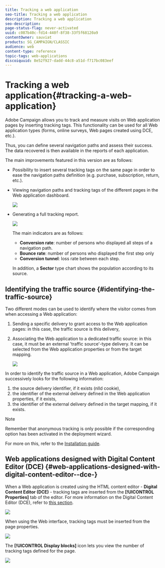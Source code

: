 ```yaml
---
title: Tracking a web application
seo-title: Tracking a web application
description: Tracking a web application
seo-description: 
page-status-flag: never-activated
uuid: c087b40c-fd14-440f-8f38-33f5f68120a9
contentOwner: sauviat
products: SG_CAMPAIGN/CLASSIC
audience: web
content-type: reference
topic-tags: web-applications
discoiquuid: 8e52f927-dadd-44c8-a51d-f717bc083eef
---
```


# Tracking a web application{#tracking-a-web-application}

Adobe Campaign allows you to track and measure visits on Web application pages by inserting tracking tags. This functionality can be used for all Web application types (forms, online surveys, Web pages created using DCE, etc.).

Thus, you can define several navigation paths and assess their success. The data recovered is then available in the reports of each application.

The main improvements featured in this version are as follows:

* Possibility to insert several tracking tags on the same page in order to ease the navigation paths definition (e.g. purchase, subscription, return, etc.).
* Viewing navigation paths and tracking tags of the different pages in the Web application dashboard.

  ![](assets/trackers_1.png)

* Generating a full tracking report.

  ![](assets/trackers_5.png)

  The main indicators are as follows:

    * **Conversion rate**: number of persons who displayed all steps of a navigation path.
    * **Bounce rate**: number of persons who displayed the first step only 
    * **Conversion tunnel**: loss rate between each step.

  In addition, a **Sector** type chart shows the population according to its source.

## Identifying the traffic source {#identifying-the-traffic-source}

Two different modes can be used to identify where the visitor comes from when accessing a Web application:

1. Sending a specific delivery to grant access to the Web application pages: in this case, the traffic source is this delivery,
1. Associating the Web application to a dedicated traffic source: in this case, it must be an external 'traffic source'-type delivery. It can be selected from the Web application properties or from the target mapping.

   ![](assets/trackers_6.png)

In order to identify the traffic source in a Web application, Adobe Campaign successively looks for the following information:

1. the source delivery identifier, if it exists (nlId cookie),
1. the identifier of the external delivery defined in the Web application properties, if it exists,
1. the identifier of the external delivery defined in the target mapping, if it exists.

>[!NOTE]
>
>Remember that anonymous tracking is only possible if the corresponding option has been activated in the deployment wizard.  
>
>For more on this, refer to the [Installation guide](../../installation/using/deploying-an-instance.md).

## Web applications designed with Digital Content Editor (DCE) {#web-applications-designed-with-digital-content-editor--dce-}

When a Web application is created using the HTML content editor - **Digital Content Editor (DCE)** - tracking tags are inserted from the **[!UICONTROL Properties]** tab of the editor. For more information on the Digital Content Editor (DCE), refer to [this section](../../web/using/about-campaign-html-editor.md).

![](assets/trackers_2.png)

When using the Web interface, tracking tags must be inserted from the page properties.

![](assets/trackers_3.png)

The **[!UICONTROL Display blocks]** icon lets you view the number of tracking tags defined for the page.

![](assets/trackers_4.png)


